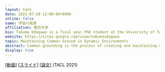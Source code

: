 ```yaml
---
layout: talk
date: 2021-07-28 12:00:00+0900
inline: false
name: 宇田川拓真
affiliation: 東京大学
bio: Takuma Udagawa is a final year PhD student at the University of Tokyo advised by Akiko Aizawa. He works on natural language processing and computational linguistics. His research interests include dialogue systems, language understanding, visual grounding, task design and dataset construction.
website: https://sites.google.com/view/takumaudagawa
topic: Maintaining Common Ground in Dynamic Environments
abstract: Common grounding is the process of creating and maintaining mutual understandings, which is a critical aspect of sophisticated human communication. While various task settings have been proposed in existing literature, they mostly focus on creating common ground under static context and ignore the aspect of maintaining them overtime under dynamic context. In this work, we propose a novel task setting to study the ability of both creating and maintaining common ground in dynamic environments. Based on our minimal task formulation, we collected a large-scale dataset of 5,617 dialogues to enable fine-grained evaluation and analysis of various dialogue systems. Through our dataset analyses, we highlight novel challenges introduced in our setting, such as the usage of complex spatio-temporal expressions to create and maintain common ground. Finally, we conduct extensive experiments to assess the capabilities of our baseline dialogue system and discuss future prospects of our research.
display: true
---
```


[[動画]](https://youtu.be/XjRhvR3_CUk) [[スライド]](https://drive.google.com/file/d/1RP2dNGmPdGcTzZQfS5U3v6BfbYge-dtY/view?usp=sharing) [[論文]](https://arxiv.org/abs/2105.14207) (TACL 2021)
